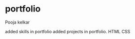 # portfolio
Pooja kelkar
<!--background-image: url(https://images.unsplash.com/photo-1525547719571-a2d4ac8945e2?ixlib=rb-1.2.1&ixid=eyJhcHBfaWQiOjEyMDd9&auto=format&fit=crop&w=700&q=80);
    background-size: cover;-->
added skills in portfolio
added projects in portfolio.
HTML
CSS